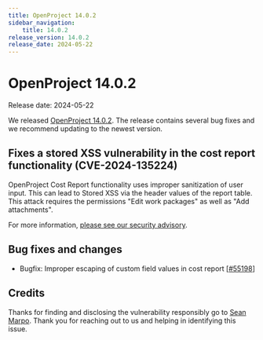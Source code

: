 ```yaml
---
title: OpenProject 14.0.2
sidebar_navigation:
    title: 14.0.2
release_version: 14.0.2
release_date: 2024-05-22
---
```


# OpenProject 14.0.2

Release date: 2024-05-22

We released [OpenProject 14.0.2](https://community.openproject.org/versions/2057).
The release contains several bug fixes and we recommend updating to the newest version.

## Fixes a stored XSS vulnerability in the cost report functionality (CVE-2024-135224)

OpenProject Cost Report functionality uses improper sanitization of user input. This can lead to Stored XSS via the header values of the report table. This attack requires the permissions "Edit work packages" as well as "Add attachments".

For more information, [please see our security advisory](https://github.com/opf/openproject/security/advisories/GHSA-h26c-j8wg-frjc).

<!--more-->

## Bug fixes and changes

<!-- Warning: Anything within the below lines will be automatically removed by the release script -->
<!-- BEGIN AUTOMATED SECTION -->

- Bugfix: Improper escaping of custom field values in cost report \[[#55198](https://community.openproject.org/wp/55198)\]

<!-- END AUTOMATED SECTION -->
<!-- Warning: Anything above this line will be automatically removed by the release script -->

## Credits

Thanks for finding and disclosing the vulnerability responsibly go to [Sean Marpo](https://github.com/seanmarpo). Thank you for reaching out to us and helping in identifying this issue.
